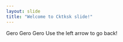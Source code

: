 ```yaml
---
layout: slide
title: "Welcome to Cktksk slide!"
---
```

Gero Gero Gero
Use the left arrow to go back!